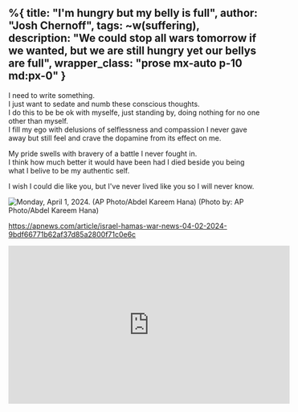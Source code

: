 %{
  title: "I'm hungry but my belly is full",
  author: "Josh Chernoff",
  tags: ~w(suffering),
  description: "We could stop all wars tomorrow if we wanted, but we are still hungry yet our bellys are full",
  wrapper_class: "prose  mx-auto p-10 md:px-0"
}
---

I need to write something.  
I just want to sedate and numb these conscious thoughts.  
I do this to be be ok with myselfe, just standing by, doing nothing for no one other than myself.  
I fill my ego with delusions of selflessness and compassion I never gave away but still feel and crave the dopamine from its effect on me.  

My pride swells with bravery of a battle I never fought in.  
I think how much better it would have been had I died beside you being what I belive to be my authentic self.  

I wish I could die like you, but I've never lived like you so I will never know.

![Monday, April 1, 2024. (AP Photo/Abdel Kareem Hana)
](/assets/images/dims.apnews.webp)
(Photo by: AP Photo/Abdel Kareem Hana)

https://apnews.com/article/israel-hamas-war-news-04-02-2024-9bdf66771b62af37d85a2800f71c0e6c

<iframe width="560" height="315" src="https://www.youtube.com/embed/J7GY1Xg6X20?si=T7yAnsBXi0HoWFuu" title="YouTube video player" frameborder="0" allow="accelerometer; autoplay; clipboard-write; encrypted-media; gyroscope; picture-in-picture; web-share" referrerpolicy="strict-origin-when-cross-origin" allowfullscreen></iframe>